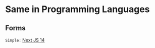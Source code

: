 # Same in Programming Languages

## Forms

`Simple:` [Next JS 14](/MokhovEvgeniiGennadevich/2023-same-in-languages/blob/main/forms/simple/next-js-14/README.md)